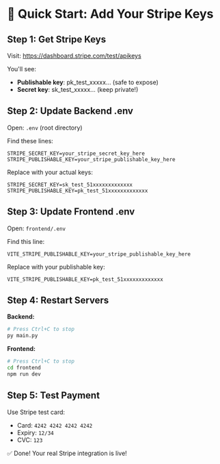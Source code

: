 # 🔑 Quick Start: Add Your Stripe Keys

## Step 1: Get Stripe Keys
Visit: https://dashboard.stripe.com/test/apikeys

You'll see:
- **Publishable key**: pk_test_xxxxx... (safe to expose)
- **Secret key**: sk_test_xxxxx... (keep private!)

## Step 2: Update Backend .env

Open: `.env` (root directory)

Find these lines:
```
STRIPE_SECRET_KEY=your_stripe_secret_key_here
STRIPE_PUBLISHABLE_KEY=your_stripe_publishable_key_here
```

Replace with your actual keys:
```
STRIPE_SECRET_KEY=sk_test_51xxxxxxxxxxxxx
STRIPE_PUBLISHABLE_KEY=pk_test_51xxxxxxxxxxxxx
```

## Step 3: Update Frontend .env

Open: `frontend/.env`

Find this line:
```
VITE_STRIPE_PUBLISHABLE_KEY=your_stripe_publishable_key_here
```

Replace with your publishable key:
```
VITE_STRIPE_PUBLISHABLE_KEY=pk_test_51xxxxxxxxxxxxx
```

## Step 4: Restart Servers

**Backend:**
```bash
# Press Ctrl+C to stop
py main.py
```

**Frontend:**
```bash
# Press Ctrl+C to stop
cd frontend
npm run dev
```

## Step 5: Test Payment

Use Stripe test card:
- Card: `4242 4242 4242 4242`
- Expiry: `12/34`
- CVC: `123`

✅ Done! Your real Stripe integration is live!
